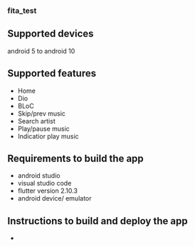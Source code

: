 ### fita_test

## Supported devices 
android 5 to android 10
## Supported features
- Home
- Dio
- BLoC
- Skip/prev music
- Search artist
- Play/pause music
- Indicatior play music
## Requirements to build the app
- android studio
- visual studio code
- flutter version 2.10.3
- android device/ emulator
## Instructions to build and deploy the app
- 

